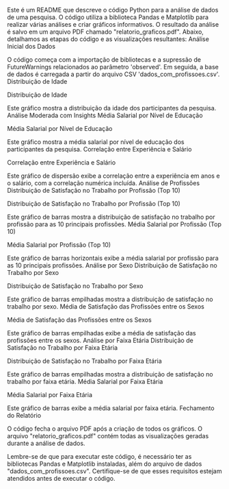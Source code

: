 Este é um README que descreve o código Python para a análise de dados de uma pesquisa. O código utiliza a biblioteca Pandas e Matplotlib para realizar várias análises e criar gráficos informativos. O resultado da análise é salvo em um arquivo PDF chamado "relatorio_graficos.pdf". Abaixo, detalhamos as etapas do código e as visualizações resultantes:
Análise Inicial dos Dados

O código começa com a importação de bibliotecas e a supressão de FutureWarnings relacionados ao parâmetro 'observed'. Em seguida, a base de dados é carregada a partir do arquivo CSV 'dados_com_profissoes.csv'.
Distribuição de Idade

Distribuição de Idade

Este gráfico mostra a distribuição da idade dos participantes da pesquisa.
Análise Moderada com Insights
Média Salarial por Nível de Educação

Média Salarial por Nível de Educação

Este gráfico mostra a média salarial por nível de educação dos participantes da pesquisa.
Correlação entre Experiência e Salário

Correlação entre Experiência e Salário

Este gráfico de dispersão exibe a correlação entre a experiência em anos e o salário, com a correlação numérica incluída.
Análise de Profissões
Distribuição de Satisfação no Trabalho por Profissão (Top 10)

Distribuição de Satisfação no Trabalho por Profissão (Top 10)

Este gráfico de barras mostra a distribuição de satisfação no trabalho por profissão para as 10 principais profissões.
Média Salarial por Profissão (Top 10)

Média Salarial por Profissão (Top 10)

Este gráfico de barras horizontais exibe a média salarial por profissão para as 10 principais profissões.
Análise por Sexo
Distribuição de Satisfação no Trabalho por Sexo

Distribuição de Satisfação no Trabalho por Sexo

Este gráfico de barras empilhadas mostra a distribuição de satisfação no trabalho por sexo.
Média de Satisfação das Profissões entre os Sexos

Média de Satisfação das Profissões entre os Sexos

Este gráfico de barras empilhadas exibe a média de satisfação das profissões entre os sexos.
Análise por Faixa Etária
Distribuição de Satisfação no Trabalho por Faixa Etária

Distribuição de Satisfação no Trabalho por Faixa Etária

Este gráfico de barras empilhadas mostra a distribuição de satisfação no trabalho por faixa etária.
Média Salarial por Faixa Etária

Média Salarial por Faixa Etária

Este gráfico de barras exibe a média salarial por faixa etária.
Fechamento do Relatório

O código fecha o arquivo PDF após a criação de todos os gráficos. O arquivo "relatorio_graficos.pdf" contém todas as visualizações geradas durante a análise de dados.

Lembre-se de que para executar este código, é necessário ter as bibliotecas Pandas e Matplotlib instaladas, além do arquivo de dados "dados_com_profissoes.csv". Certifique-se de que esses requisitos estejam atendidos antes de executar o código.
